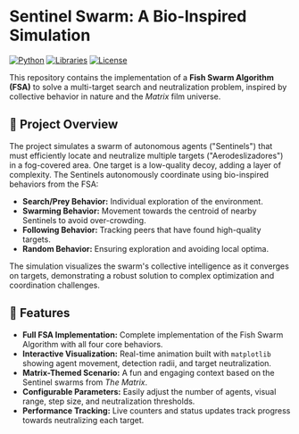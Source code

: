 # Sentinel Swarm: A Bio-Inspired Simulation

[![Python](https://img.shields.io/badge/Python-3.x-blue?logo=python)](https://www.python.org/)
[![Libraries](https://img.shields.io/badge/Libraries-NumPy%20%7C%20Matplotlib-orange)](https://numpy.org/)
[![License](https://img.shields.io/badge/License-MIT-green)](LICENSE)

This repository contains the implementation of a **Fish Swarm Algorithm (FSA)** to solve a multi-target search and neutralization problem, inspired by collective behavior in nature and the *Matrix* film universe.

## 🧠 Project Overview

The project simulates a swarm of autonomous agents ("Sentinels") that must efficiently locate and neutralize multiple targets ("Aerodeslizadores") in a fog-covered area. One target is a low-quality decoy, adding a layer of complexity. The Sentinels autonomously coordinate using bio-inspired behaviors from the FSA:

- **Search/Prey Behavior:** Individual exploration of the environment.
- **Swarming Behavior:** Movement towards the centroid of nearby Sentinels to avoid over-crowding.
- **Following Behavior:** Tracking peers that have found high-quality targets.
- **Random Behavior:** Ensuring exploration and avoiding local optima.

The simulation visualizes the swarm's collective intelligence as it converges on targets, demonstrating a robust solution to complex optimization and coordination challenges.

## 🚀 Features

- **Full FSA Implementation:** Complete implementation of the Fish Swarm Algorithm with all four core behaviors.
- **Interactive Visualization:** Real-time animation built with `matplotlib` showing agent movement, detection radii, and target neutralization.
- **Matrix-Themed Scenario:** A fun and engaging context based on the Sentinel swarms from *The Matrix*.
- **Configurable Parameters:** Easily adjust the number of agents, visual range, step size, and neutralization thresholds.
- **Performance Tracking:** Live counters and status updates track progress towards neutralizing each target.
